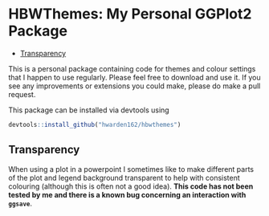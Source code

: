 HBWThemes: My Personal GGPlot2 Package
================

-   [Transparency](#transparency)

This is a personal package containing code for themes and colour
settings that I happen to use regularly. Please feel free to download
and use it. If you see any improvements or extensions you could make,
please do make a pull request.

This package can be installed via devtools using

``` r
devtools::install_github("hwarden162/hbwthemes")
```

## Transparency

When using a plot in a powerpoint I sometimes like to make different
parts of the plot and legend background transparent to help with
consistent colouring (although this is often not a good idea). **This
code has not been tested by me and there is a known bug concerning an
interaction with `ggsave`**.
